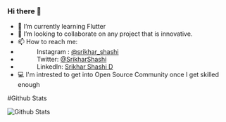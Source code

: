 ### Hi there 👋


- 🌱 I’m currently learning Flutter
- 👯 I’m looking to collaborate on any project that is innovative.
- 📫 How to reach me: 
- &nbsp; &nbsp; &nbsp; &nbsp; &nbsp; &nbsp;Instagram : [@srikhar_shashi](https://www.instagram.com/srikhar_shashi/)  
- &nbsp; &nbsp; &nbsp; &nbsp; &nbsp; &nbsp;Twitter: [@SrikharShashi](https://twitter.com/SrikharShashi)  
- &nbsp; &nbsp; &nbsp; &nbsp; &nbsp; &nbsp;LinkedIn: [Srikhar Shashi D](https://www.linkedin.com/in/srikhar-shashi/)  
- 💻 I'm intrested to get into Open Source Community once I get skilled enough  

#Github Stats

![Github Stats](https://github-readme-stats.vercel.app/api?username=srikharshashi&&show_icons=true&title_color=ffffff&icon_color=bb2acf&text_color=daf7dc&bg_color=151515)



